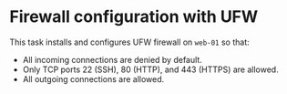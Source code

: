 # Firewall configuration with UFW

This task installs and configures UFW firewall on `web-01` so that:
- All incoming connections are denied by default.
- Only TCP ports 22 (SSH), 80 (HTTP), and 443 (HTTPS) are allowed.
- All outgoing connections are allowed.
